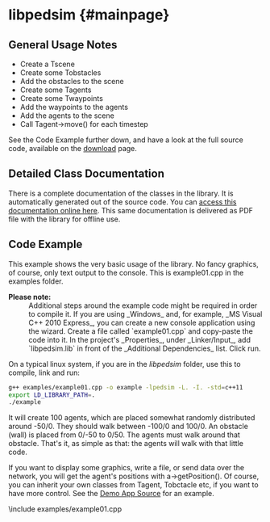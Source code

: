 libpedsim {#mainpage}
=========

## General Usage Notes

- Create a Tscene
- Create some Tobstacles
- Add the obstacles to the scene
- Create some Tagents
- Create some Twaypoints
- Add the waypoints to the agents
- Add the agents to the scene
- Call Tagent->move() for each timestep

See the Code Example further down, and have a look
at the full source code, available on the <a
href="http://pedsim.silmaril.org/download/">download</a> page.

## Detailed Class Documentation

There is a complete documentation of the classes in the library. It is
automatically generated out of the source code. You can <a
href="http://pedsim.silmaril.org/documentation/libpedsim/latest/annotated.html">
access this documentation online here</a>.  This same documentation is
delivered as PDF file with the library for offline use.
 
## Code Example

This example shows the very basic usage of the library. No fancy
graphics, of course, only text output to the console.  This is
example01.cpp in the examples folder.  

<dl class="warning"><dt><b>Please note:</b></dt><dd> Additional steps
around the example code might be required in order to compile it. If
you are using _Windows_ and, for example, _MS Visual C++ 2010 Express_,
you can create a new console application using the wizard. Create a
file called `example01.cpp` and copy-paste the code into it. In the
project's _Properties_, under _Linker/Input_, add `libpedsim.lib` in
front of the _Additional Dependencies_ list. Click run.  </dd></dl>

On a typical linux system, if you are in the
_libpedsim_ folder, use this to compile, link and run:

~~~~ .sh
g++ examples/example01.cpp -o example -lpedsim -L. -I. -std=c++11
export LD_LIBRARY_PATH=.
./example
~~~~

It will create 100 agents, which are placed somewhat randomly
distributed around -50/0. They should walk between -100/0 and 100/0.
An obstacle (wall) is placed from 0/-50 to 0/50. The agents must walk
around that obstacle. That's it, as simple as that: the agents will
walk with that little code. 

If you want to display some graphics, write a file, or send data over
the network, you will get the agent's positions with
a-&gt;getPosition().  Of course, you can inherit your own classes from
Tagent, Tobctacle etc, if you want to have more control.  See the <a
href="http://pedsim.silmaril.org/documentation/demoapp/index.html">Demo
App Source</a> for an example.

\include examples/example01.cpp

